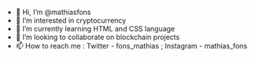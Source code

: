 - 👋 Hi, I’m @mathiasfons
- 👀 I’m interested in cryptocurrency
- 🌱 I’m currently learning HTML and CSS language
- 💞️ I’m looking to collaborate on blockchain projects
- 📫 How to reach me : Twitter - fons_mathias ; Instagram - mathias_fons

<!---
mathiasfons/mathiasfons is a ✨ special ✨ repository because its `README.md` (this file) appears on your GitHub profile.
You can click the Preview link to take a look at your changes.
--->
